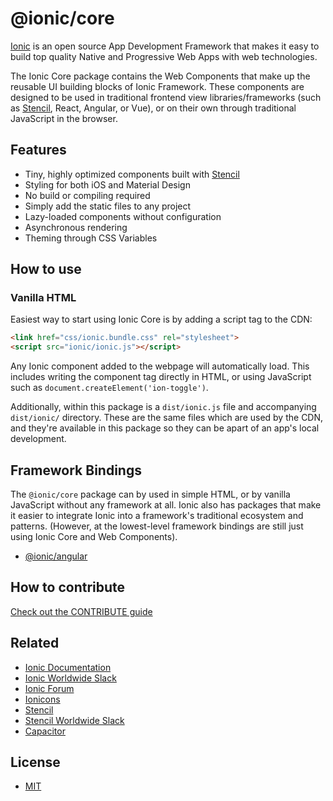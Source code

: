 # @ionic/core

[Ionic](https://ionicframework.com/) is an open source App Development Framework that makes it easy to build top quality Native and Progressive Web Apps with web technologies.

The Ionic Core package contains the Web Components that make up the reusable UI building blocks of Ionic Framework. These components are designed to be used in traditional frontend view libraries/frameworks (such as [Stencil](https://stenciljs.com/), React, Angular, or Vue), or on their own through traditional JavaScript in the browser.


## Features

* Tiny, highly optimized components built with [Stencil](https://stenciljs.com/)
* Styling for both iOS and Material Design
* No build or compiling required
* Simply add the static files to any project
* Lazy-loaded components without configuration
* Asynchronous rendering
* Theming through CSS Variables


## How to use

### Vanilla HTML

Easiest way to start using Ionic Core is by adding a script tag to the CDN:

```html
<link href="css/ionic.bundle.css" rel="stylesheet">
<script src="ionic/ionic.js"></script>
```

Any Ionic component added to the webpage will automatically load. This includes writing the component tag directly in HTML, or using JavaScript such as `document.createElement('ion-toggle')`.

Additionally, within this package is a `dist/ionic.js` file and accompanying `dist/ionic/` directory. These are the same files which are used by the CDN, and they're available in this package so they can be apart of an app's local development.


## Framework Bindings

The `@ionic/core` package can by used in simple HTML, or by vanilla JavaScript without any framework at all. Ionic also has packages that make it easier to integrate Ionic into a framework's traditional ecosystem and patterns. (However, at the lowest-level framework bindings are still just using Ionic Core and Web Components).

* [@ionic/angular](https://www.npmjs.com/package/@ionic/angular)


## How to contribute

[Check out the CONTRIBUTE guide](CONTRIBUTING.md)

## Related

* [Ionic Documentation](https://ionicframework.com/docs/)
* [Ionic Worldwide Slack](http://ionicworldwide.herokuapp.com/)
* [Ionic Forum](https://forum.ionicframework.com/)
* [Ionicons](http://ionicons.com/)
* [Stencil](https://stenciljs.com/)
* [Stencil Worldwide Slack](https://stencil-worldwide.herokuapp.com/)
* [Capacitor](https://capacitor.ionicframework.com/)


## License

* [MIT](https://raw.githubusercontent.com/ionic-team/ionic/master/LICENSE)
